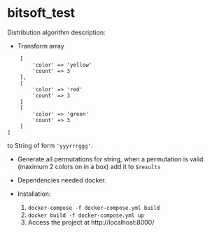 # bitsoft_test

Distribution algorithm description:

* Transform array 
```[
    [
        'color' => 'yellow'
        'count' => 3
    ],
    [
        'color' => 'red'
        'count' => 3
    ]
    [
        'color' => 'green'
        'count' => 3
    ]
]
```
to String of form
`'yyyrrrggg'`.

* Generate all permutations for string, when a permutation is valid (maximum 2 colors on in a box)
add it to `$results`

* Dependencies needed docker.
* Installation:
   1. `docker-compose -f docker-compose.yml build` 
   2. `docker build -f docker-compose.yml up`
   3. Access the project at http://localhost:8000/
